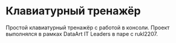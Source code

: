# Клавиатурный тренажёр
Простой клавиатурный тренажёр с работой в консоли. Проект выполнялся в рамках DataArt IT Leaders в паре с rukl2207.